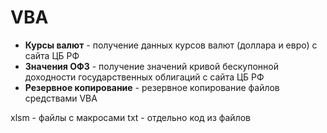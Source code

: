# VBA

- **Курсы валют** - получение данных курсов валют (доллара и евро) с сайта ЦБ РФ
- **Значения ОФЗ** - получение значений кривой бескупонной доходности государственных облигаций с сайта ЦБ РФ
- **Резервное копирование** - резервное копирование файлов средствами VBA



xlsm - файлы с макросами
txt - отдельно код из файлов

